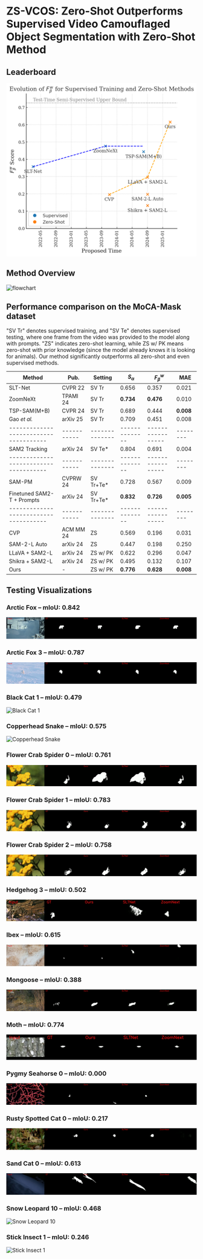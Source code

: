 # ZS-VCOS: Zero-Shot Outperforms Supervised Video Camouflaged Object Segmentation with Zero-Shot Method

## Leaderboard
![leaderboard](leaderboard.png)

## Method Overview
![flowchart](flow.png)


## Performance comparison on the MoCA-Mask dataset

"SV Tr" denotes supervised training, and "SV Te" denotes supervised testing, where one frame from the video was provided to the model along with prompts. "ZS" indicates zero-shot learning, while ZS w/ PK means zero-shot with prior knowledge (since the model already knows it is looking for animals). Our method significantly outperforms all zero-shot and even supervised methods.

| Method                               | Pub.      | Setting      | $S_{\alpha}$ | $F_{\beta}^{w}$ | MAE   |
|-------------------------------------|-----------|--------------|--------------|-----------------|--------|
| SLT-Net                              | CVPR 22   | SV Tr        | 0.656        | 0.357           | 0.021 |
| ZoomNeXt                             | TPAMI 24  | SV Tr        | **0.734**    | **0.476**       | 0.010 |
| TSP-SAM(M+B)                         | CVPR 24   | SV Tr        | 0.689        | 0.444           | **0.008** |
| Gao *et al.*                         | arXiv 25  | SV Tr        | 0.709        | 0.451           | 0.008 |
|-------------------------------------|-----------|--------------|--------------|-----------------|--------|
| SAM2 Tracking                        | arXiv 24  | SV Te*       | 0.804        | 0.691           | 0.004 |
|-------------------------------------|-----------|--------------|--------------|-----------------|--------|
| SAM-PM                               | CVPRW 24  | SV Tr+Te*    | 0.728        | 0.567           | 0.009 |
| Finetuned SAM2-T + Prompts          | arXiv 24  | SV Tr+Te*    | **0.832**    | **0.726**       | **0.005** |
|-------------------------------------|-----------|--------------|--------------|-----------------|--------|
| CVP                                  | ACM MM 24 | ZS           | 0.569        | 0.196           | 0.031 |
| SAM-2-L Auto                         | arXiv 24  | ZS           | 0.447        | 0.198           | 0.250 |
| LLaVA + SAM2-L                       | arXiv 24  | ZS w/ PK     | 0.622        | 0.296           | 0.047 |
| Shikra + SAM2-L                      | arXiv 24  | ZS w/ PK     | 0.495        | 0.132           | 0.107 |
| Ours                                 | -         | ZS w/ PK     | **0.776**    | **0.628**       | **0.008** |


## Testing Visualizations

### Arctic Fox – mIoU: 0.842  
![Arctic Fox](webp/arctic_fox.webp)

### Arctic Fox 3 – mIoU: 0.787  
![Arctic Fox 3](webp/arctic_fox_3.webp)

### Black Cat 1 – mIoU: 0.479  
![Black Cat 1](webp/black_cat_1.webp)

### Copperhead Snake – mIoU: 0.575  
![Copperhead Snake](webp/copperhead_snake.webp)

### Flower Crab Spider 0 – mIoU: 0.761  
![Flower Crab Spider 0](webp/flower_crab_spider_0.webp)

### Flower Crab Spider 1 – mIoU: 0.783  
![Flower Crab Spider 1](webp/flower_crab_spider_1.webp)

### Flower Crab Spider 2 – mIoU: 0.758  
![Flower Crab Spider 2](webp/flower_crab_spider_2.webp)

### Hedgehog 3 – mIoU: 0.502  
![Hedgehog 3](webp/hedgehog_3.webp)

### Ibex – mIoU: 0.615  
![Ibex](webp/ibex.webp)

### Mongoose – mIoU: 0.388  
![Mongoose](webp/mongoose.webp)

### Moth – mIoU: 0.774  
![Moth](webp/moth.webp)

### Pygmy Seahorse 0 – mIoU: 0.000  
![Pygmy Seahorse 0](webp/pygmy_seahorse_0.webp)

### Rusty Spotted Cat 0 – mIoU: 0.217  
![Rusty Spotted Cat 0](webp/rusty_spotted_cat_0.webp)

### Sand Cat 0 – mIoU: 0.613  
![Sand Cat 0](webp/sand_cat_0.webp)

### Snow Leopard 10 – mIoU: 0.468  
![Snow Leopard 10](webp/snow_leopard_10.webp)

### Stick Insect 1 – mIoU: 0.246  
![Stick Insect 1](webp/stick_insect_1.webp)
